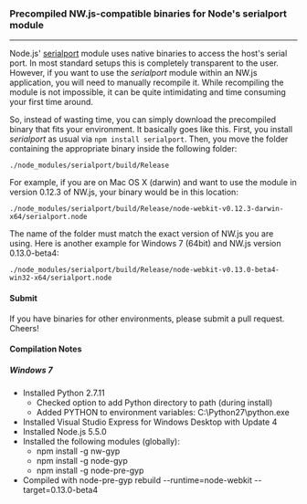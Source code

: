 ### Precompiled NW.js-compatible binaries for Node's serialport module
------------

Node.js' [serialport](https://www.npmjs.com/package/serialport) module uses native binaries to access the host's serial port. In most standard setups this is completely transparent to the user. However, if you want to use the *serialport* module within an NW.js application, you will need to manually recompile it. While recompiling the module is not impossible, it can be quite intimidating and time consuming your first time around.

So, instead of wasting time, you can simply download the precompiled binary that fits your environment. It basically goes like this. First, you install *serialport* as usual via `npm install serialport`. Then, you move the folder containing the appropriate binary inside the following folder:

`./node_modules/serialport/build/Release`

For example, if you are on Mac OS X (darwin) and want to use the module in version 0.12.3 of NW.js, your binary would be in this location:

`./node_modules/serialport/build/Release/node-webkit-v0.12.3-darwin-x64/serialport.node`

The name of the folder must match the exact version of NW.js you are using. Here is another example for Windows 7 (64bit) and NW.js version 0.13.0-beta4:

`./node_modules/serialport/build/Release/node-webkit-v0.13.0-beta4-win32-x64/serialport.node`

#### Submit

If you have binaries for other environments, please submit a pull request. Cheers!


#### Compilation Notes

##### Windows 7

* Installed Python 2.7.11
    * Checked option to add Python directory to path (during install)
    * Added PYTHON to environment variables: C:\Python27\python.exe
* Installed Visual Studio Express for Windows Desktop with Update 4
* Installed Node.js 5.5.0
* Installed the following modules (globally):
    * npm install -g nw-gyp
    * npm install -g node-gyp
    * npm install -g node-pre-gyp
* Compiled with node-pre-gyp rebuild --runtime=node-webkit --target=0.13.0-beta4